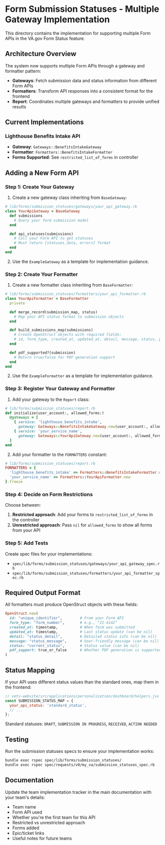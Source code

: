 # Form Submission Statuses - Multiple Gateway Implementation

This directory contains the implementation for supporting multiple Form APIs in the VA.gov Form Status feature.

## Architecture Overview

The system now supports multiple Form APIs through a gateway and formatter pattern:

- **Gateways**: Fetch submission data and status information from different Form APIs
- **Formatters**: Transform API responses into a consistent format for the frontend
- **Report**: Coordinates multiple gateways and formatters to provide unified results

## Current Implementations

### Lighthouse Benefits Intake API
- **Gateway**: `Gateways::BenefitsIntakeGateway`
- **Formatter**: `Formatters::BenefitsIntakeFormatter`
- **Forms Supported**: See `restricted_list_of_forms` in controller

## Adding a New Form API

### Step 1: Create Your Gateway

1. Create a new gateway class inheriting from `BaseGateway`:

```ruby
# lib/forms/submission_statuses/gateways/your_api_gateway.rb
class YourApiGateway < BaseGateway
  def submissions
    # Query your form submission model
  end

  def api_statuses(submissions)
    # Call your Form API to get statuses
    # Must return [statuses_data, errors] format
  end
end
```

2. Use the `ExampleGateway` as a template for implementation guidance.

### Step 2: Create Your Formatter

1. Create a new formatter class inheriting from `BaseFormatter`:

```ruby
# lib/forms/submission_statuses/formatters/your_api_formatter.rb
class YourApiFormatter < BaseFormatter
  private

  def merge_record(submission_map, status)
    # Map your API status format to submission objects
  end

  def build_submissions_map(submissions)
    # Create OpenStruct objects with required fields:
    # id, form_type, created_at, updated_at, detail, message, status, pdf_support
  end

  def pdf_supported?(submission)
    # Return true/false for PDF generation support
  end
end
```

2. Use the `ExampleFormatter` as a template for implementation guidance.

### Step 3: Register Your Gateway and Formatter

1. Add your gateway to the `Report` class:

```ruby
# lib/forms/submission_statuses/report.rb
def initialize(user_account:, allowed_forms:)
  @gateways = [
    { service: 'lighthouse_benefits_intake',
      gateway: Gateways::BenefitsIntakeGateway.new(user_account:, allowed_forms:) },
    { service: 'your_service_name',
      gateway: Gateways::YourApiGateway.new(user_account:, allowed_forms:) }
  ]
end
```

2. Add your formatter to the `FORMATTERS` constant:

```ruby
# lib/forms/submission_statuses/report.rb
FORMATTERS = {
  'lighthouse_benefits_intake' => Formatters::BenefitsIntakeFormatter.new,
  'your_service_name' => Formatters::YourApiFormatter.new
}.freeze
```

### Step 4: Decide on Form Restrictions

Choose between:

1. **Restricted approach**: Add your forms to `restricted_list_of_forms` in the controller
2. **Unrestricted approach**: Pass `nil` for `allowed_forms` to show all forms from your API

### Step 5: Add Tests

Create spec files for your implementations:

- `spec/lib/forms/submission_statuses/gateways/your_api_gateway_spec.rb`
- `spec/lib/forms/submission_statuses/formatters/your_api_formatter_spec.rb`

## Required Output Format

All formatters must produce OpenStruct objects with these fields:

```ruby
OpenStruct.new(
  id: "unique_identifier",        # From your Form API
  form_type: "form_number",       # e.g., "21-4142"
  created_at: timestamp,          # When form was submitted
  updated_at: timestamp,          # Last status update (can be nil)
  detail: "status_detail",        # Detailed status info (can be nil)
  message: "status_message",      # User-friendly message (can be nil)
  status: "current_status",       # Status value (can be nil)
  pdf_support: true_or_false      # Whether PDF generation is supported
)
```

## Status Mapping

If your API uses different status values than the standard ones, map them in the frontend:

```javascript
// vets-website/src/applications/personalization/dashboard/helpers.jsx
const SUBMISSION_STATUS_MAP = {
  your_api_status: 'standard_status',
  // ...
};
```

Standard statuses: `DRAFT`, `SUBMISSION IN PROGRESS`, `RECEIVED`, `ACTION NEEDED`

## Testing

Run the submission statuses specs to ensure your implementation works:

```bash
bundle exec rspec spec/lib/forms/submission_statuses/
bundle exec rspec spec/requests/v0/my_va/submission_statuses_spec.rb
```

## Documentation

Update the team implementation tracker in the main documentation with your team's details:

- Team name
- Form API used
- Whether you're the first team for this API
- Restricted vs unrestricted approach
- Forms added
- Epic/ticket links
- Useful notes for future teams
